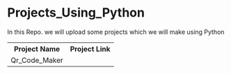# Projects_Using_Python
In this Repo. we will upload some projects which we will make using Python
<table>
  <tr>
    <th><b>Project Name</b></th>
    <th><b>Project Link</b></th>
  </tr>
  <tr>
    <td><a herf ="https://github.com/Avisikta-Majumdar/Projects_Using_Python/tree/main/QrCodeMaker">Qr_Code_Maker</a></td>
  </tr>
  </table>
